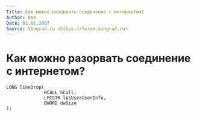 ```yaml
---
Title: Как можно разорвать соединение с интернетом?
Author: Baa
Date: 01.01.2007
Source: Vingrad.ru <https://forum.vingrad.ru>
---
```



Как можно разорвать соединение с интернетом?
============================================

    LONG lineDrop(
                  HCALL hCall,
                  LPCSTR lpsUserUserInfo,
                  DWORD dwSize
    );

